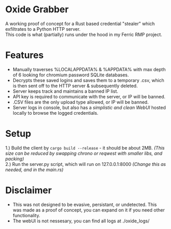 # Oxide Grabber
A working proof of concept for a Rust based credential "stealer" which exfiltrates to a Python HTTP server.  
This code is what (partially) runs under the hood in my Ferric RMP project.

# Features
 - Manually traverses %LOCALAPPDATA% & %APPDATA% with max depth of 6 looking for chromium password SQLite databases.
 - Decrypts these saved logins and saves them to a temporary .csv, which is then sent off to the HTTP server & subsequently deleted.
 - Server keeps track and maintains a banned IP list.
 - API key is required to communicate with the server, or IP will be banned.
 - .CSV files are the only upload type allowed, or IP will be banned.
 - Server logs in console, but also has a *simplistic and clean WebUI* hosted locally to browse the logged credentials.

# Setup
 1.) Build the client by ```cargo build --release``` - it should be about 2MB. *(This size can be reduced by swapping chrono or reqwest with smaller libs, and packing)*  
 2.) Run the server.py script, which will run on 127.0.0.1:8000 *(Change this as needed, and in the main.rs)*  

# Disclaimer
 - This was not designed to be evasive, persistant, or undetected. This was made as a proof of concept, you can expand on it if you need other functionality.
 - The webUI is not nessesary, you can find all logs at ./oxide_logs/
